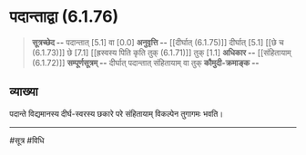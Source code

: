 # पदान्ताद्वा (6.1.76)
> **सूत्रच्छेद --** पदान्तात् [5.1] वा [0.0]
> **अनुवृत्ति --** [[दीर्घात् (6.1.75)]] दीर्घात् [5.1] [[छे च (6.1.73)]] छे [7.1] [[ह्रस्वस्य पिति कृति तुक् (6.1.71)]] तुक् [1.1]
> **अधिकार --** [[संहितायाम् (6.1.72)]]
> **सम्पूर्णसूत्रम् --** दीर्घात् पदान्तात् संहितायाम् वा तुक्
> **कौमुदी-क्रमाङ्क --** 

## व्याख्या

पदान्ते विद्यमानस्य दीर्घ-स्वरस्य छकारे परे संहितायाम् विकल्पेन तुगागमः भवति।

---
#सूत्र #विधि 